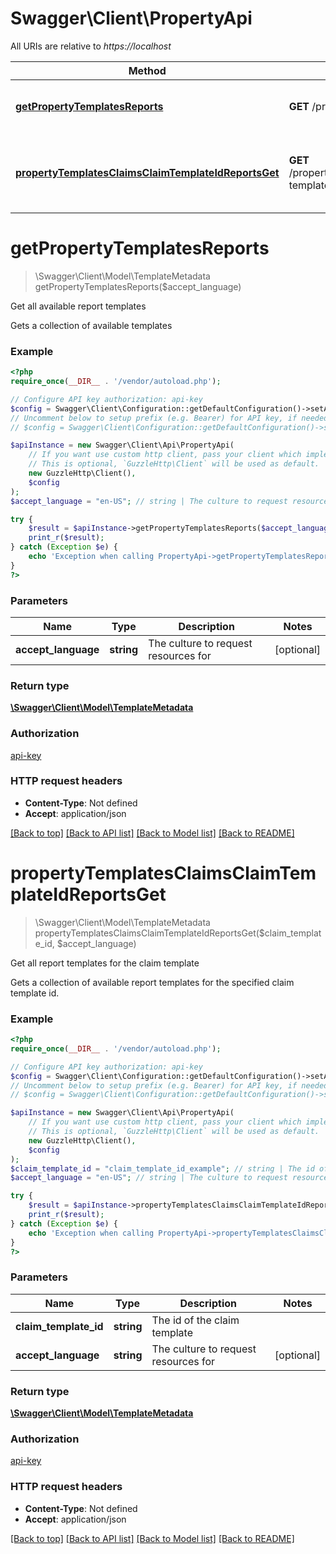 # Swagger\Client\PropertyApi

All URIs are relative to *https://localhost*

Method | HTTP request | Description
------------- | ------------- | -------------
[**getPropertyTemplatesReports**](PropertyApi.md#getPropertyTemplatesReports) | **GET** /property/templates/reports | Get all available report templates
[**propertyTemplatesClaimsClaimTemplateIdReportsGet**](PropertyApi.md#propertyTemplatesClaimsClaimTemplateIdReportsGet) | **GET** /property/templates/claims/{claim-template-id}/reports | Get all report templates for the claim template


# **getPropertyTemplatesReports**
> \Swagger\Client\Model\TemplateMetadata getPropertyTemplatesReports($accept_language)

Get all available report templates

Gets a collection of available templates

### Example
```php
<?php
require_once(__DIR__ . '/vendor/autoload.php');

// Configure API key authorization: api-key
$config = Swagger\Client\Configuration::getDefaultConfiguration()->setApiKey('x-api-key', 'YOUR_API_KEY');
// Uncomment below to setup prefix (e.g. Bearer) for API key, if needed
// $config = Swagger\Client\Configuration::getDefaultConfiguration()->setApiKeyPrefix('x-api-key', 'Bearer');

$apiInstance = new Swagger\Client\Api\PropertyApi(
    // If you want use custom http client, pass your client which implements `GuzzleHttp\ClientInterface`.
    // This is optional, `GuzzleHttp\Client` will be used as default.
    new GuzzleHttp\Client(),
    $config
);
$accept_language = "en-US"; // string | The culture to request resources for

try {
    $result = $apiInstance->getPropertyTemplatesReports($accept_language);
    print_r($result);
} catch (Exception $e) {
    echo 'Exception when calling PropertyApi->getPropertyTemplatesReports: ', $e->getMessage(), PHP_EOL;
}
?>
```

### Parameters

Name | Type | Description  | Notes
------------- | ------------- | ------------- | -------------
 **accept_language** | **string**| The culture to request resources for | [optional]

### Return type

[**\Swagger\Client\Model\TemplateMetadata**](../Model/TemplateMetadata.md)

### Authorization

[api-key](../../README.md#api-key)

### HTTP request headers

 - **Content-Type**: Not defined
 - **Accept**: application/json

[[Back to top]](#) [[Back to API list]](../../README.md#documentation-for-api-endpoints) [[Back to Model list]](../../README.md#documentation-for-models) [[Back to README]](../../README.md)

# **propertyTemplatesClaimsClaimTemplateIdReportsGet**
> \Swagger\Client\Model\TemplateMetadata propertyTemplatesClaimsClaimTemplateIdReportsGet($claim_template_id, $accept_language)

Get all report templates for the claim template

Gets a collection of available report templates for the specified claim template id.

### Example
```php
<?php
require_once(__DIR__ . '/vendor/autoload.php');

// Configure API key authorization: api-key
$config = Swagger\Client\Configuration::getDefaultConfiguration()->setApiKey('x-api-key', 'YOUR_API_KEY');
// Uncomment below to setup prefix (e.g. Bearer) for API key, if needed
// $config = Swagger\Client\Configuration::getDefaultConfiguration()->setApiKeyPrefix('x-api-key', 'Bearer');

$apiInstance = new Swagger\Client\Api\PropertyApi(
    // If you want use custom http client, pass your client which implements `GuzzleHttp\ClientInterface`.
    // This is optional, `GuzzleHttp\Client` will be used as default.
    new GuzzleHttp\Client(),
    $config
);
$claim_template_id = "claim_template_id_example"; // string | The id of the claim template
$accept_language = "en-US"; // string | The culture to request resources for

try {
    $result = $apiInstance->propertyTemplatesClaimsClaimTemplateIdReportsGet($claim_template_id, $accept_language);
    print_r($result);
} catch (Exception $e) {
    echo 'Exception when calling PropertyApi->propertyTemplatesClaimsClaimTemplateIdReportsGet: ', $e->getMessage(), PHP_EOL;
}
?>
```

### Parameters

Name | Type | Description  | Notes
------------- | ------------- | ------------- | -------------
 **claim_template_id** | **string**| The id of the claim template |
 **accept_language** | **string**| The culture to request resources for | [optional]

### Return type

[**\Swagger\Client\Model\TemplateMetadata**](../Model/TemplateMetadata.md)

### Authorization

[api-key](../../README.md#api-key)

### HTTP request headers

 - **Content-Type**: Not defined
 - **Accept**: application/json

[[Back to top]](#) [[Back to API list]](../../README.md#documentation-for-api-endpoints) [[Back to Model list]](../../README.md#documentation-for-models) [[Back to README]](../../README.md)

